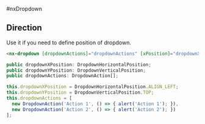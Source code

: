 #nxDropdown

## Direction
Use it if you need to define position of dropdown.

```html
<nx-dropdown [dropdownActions]="dropdownActions" [xPosition]="dropdownXPosition" [yPosition]="dropdownYPosition"></nx-dropdown>
```

```javascript
public dropdownXPosition: DropdownHorizontalPosition;
public dropdownYPosition: DropdownVerticalPosition;
public dropdownActions: DropdownAction[];

this.dropdownXPosition = DropdownHorizontalPosition.ALIGN_LEFT;
this.dropdownYPosition = DropdownVerticalPosition.TOP;
this.dropdownActions = [
  new DropdownAction('Action 1', () => { alert('Action 1'); }),
  new DropdownAction('Action 2', () => { alert('Action 2'); })
];
```
